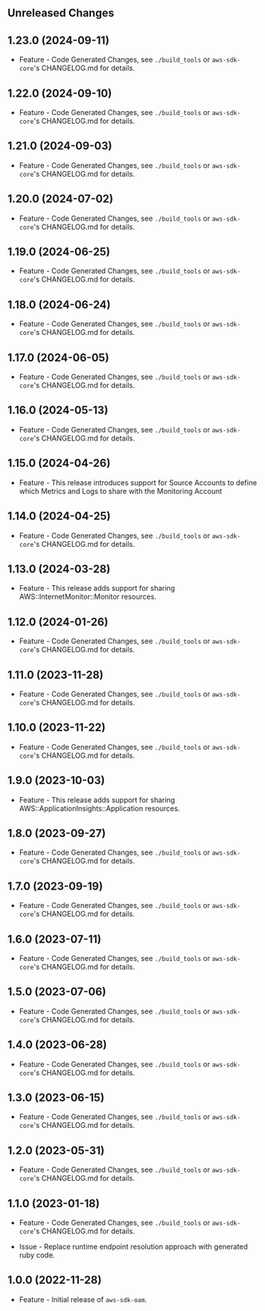 Unreleased Changes
------------------

1.23.0 (2024-09-11)
------------------

* Feature - Code Generated Changes, see `./build_tools` or `aws-sdk-core`'s CHANGELOG.md for details.

1.22.0 (2024-09-10)
------------------

* Feature - Code Generated Changes, see `./build_tools` or `aws-sdk-core`'s CHANGELOG.md for details.

1.21.0 (2024-09-03)
------------------

* Feature - Code Generated Changes, see `./build_tools` or `aws-sdk-core`'s CHANGELOG.md for details.

1.20.0 (2024-07-02)
------------------

* Feature - Code Generated Changes, see `./build_tools` or `aws-sdk-core`'s CHANGELOG.md for details.

1.19.0 (2024-06-25)
------------------

* Feature - Code Generated Changes, see `./build_tools` or `aws-sdk-core`'s CHANGELOG.md for details.

1.18.0 (2024-06-24)
------------------

* Feature - Code Generated Changes, see `./build_tools` or `aws-sdk-core`'s CHANGELOG.md for details.

1.17.0 (2024-06-05)
------------------

* Feature - Code Generated Changes, see `./build_tools` or `aws-sdk-core`'s CHANGELOG.md for details.

1.16.0 (2024-05-13)
------------------

* Feature - Code Generated Changes, see `./build_tools` or `aws-sdk-core`'s CHANGELOG.md for details.

1.15.0 (2024-04-26)
------------------

* Feature - This release introduces support for Source Accounts to define which Metrics and Logs to share with the Monitoring Account

1.14.0 (2024-04-25)
------------------

* Feature - Code Generated Changes, see `./build_tools` or `aws-sdk-core`'s CHANGELOG.md for details.

1.13.0 (2024-03-28)
------------------

* Feature - This release adds support for sharing AWS::InternetMonitor::Monitor resources.

1.12.0 (2024-01-26)
------------------

* Feature - Code Generated Changes, see `./build_tools` or `aws-sdk-core`'s CHANGELOG.md for details.

1.11.0 (2023-11-28)
------------------

* Feature - Code Generated Changes, see `./build_tools` or `aws-sdk-core`'s CHANGELOG.md for details.

1.10.0 (2023-11-22)
------------------

* Feature - Code Generated Changes, see `./build_tools` or `aws-sdk-core`'s CHANGELOG.md for details.

1.9.0 (2023-10-03)
------------------

* Feature - This release adds support for sharing AWS::ApplicationInsights::Application resources.

1.8.0 (2023-09-27)
------------------

* Feature - Code Generated Changes, see `./build_tools` or `aws-sdk-core`'s CHANGELOG.md for details.

1.7.0 (2023-09-19)
------------------

* Feature - Code Generated Changes, see `./build_tools` or `aws-sdk-core`'s CHANGELOG.md for details.

1.6.0 (2023-07-11)
------------------

* Feature - Code Generated Changes, see `./build_tools` or `aws-sdk-core`'s CHANGELOG.md for details.

1.5.0 (2023-07-06)
------------------

* Feature - Code Generated Changes, see `./build_tools` or `aws-sdk-core`'s CHANGELOG.md for details.

1.4.0 (2023-06-28)
------------------

* Feature - Code Generated Changes, see `./build_tools` or `aws-sdk-core`'s CHANGELOG.md for details.

1.3.0 (2023-06-15)
------------------

* Feature - Code Generated Changes, see `./build_tools` or `aws-sdk-core`'s CHANGELOG.md for details.

1.2.0 (2023-05-31)
------------------

* Feature - Code Generated Changes, see `./build_tools` or `aws-sdk-core`'s CHANGELOG.md for details.

1.1.0 (2023-01-18)
------------------

* Feature - Code Generated Changes, see `./build_tools` or `aws-sdk-core`'s CHANGELOG.md for details.

* Issue - Replace runtime endpoint resolution approach with generated ruby code.

1.0.0 (2022-11-28)
------------------

* Feature - Initial release of `aws-sdk-oam`.

